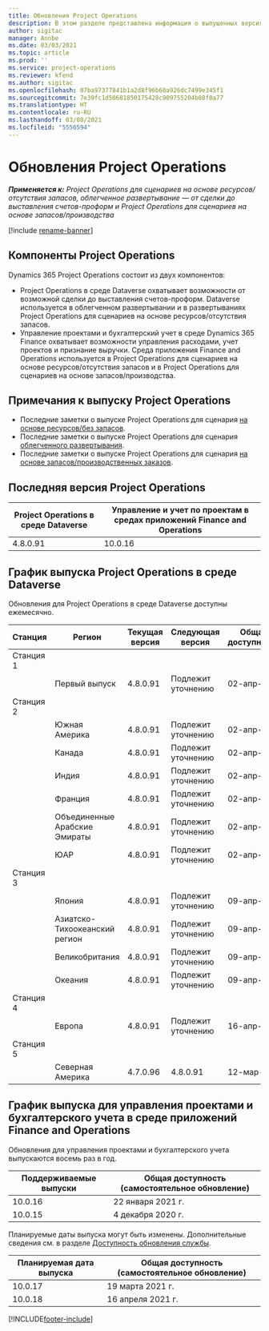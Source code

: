 ```yaml
---
title: Обновления Project Operations
description: В этом разделе представлена информация о выпущенных версиях Dynamics 365 Project Operations.
author: sigitac
manager: Annbe
ms.date: 03/03/2021
ms.topic: article
ms.prod: ''
ms.service: project-operations
ms.reviewer: kfend
ms.author: sigitac
ms.openlocfilehash: 07ba97377841b1a2d8f96b60a926dc7499e345f1
ms.sourcegitcommit: 7e39fc1d50681850175428c909755204b08f0a77
ms.translationtype: HT
ms.contentlocale: ru-RU
ms.lasthandoff: 03/08/2021
ms.locfileid: "5556594"
---
```

# <a name="project-operations-updates"></a>Обновления Project Operations

_**Применяется к:** Project Operations для сценариев на основе ресурсов/отсутствия запасов, облегченное развертывание — от сделки до выставления счетов-проформ и Project Operations для сценариев на основе запасов/производства_

[!include [rename-banner](~/includes/cc-data-platform-banner.md)]

## <a name="project-operations-components"></a>Компоненты Project Operations

Dynamics 365 Project Operations состоит из двух компонентов:

- Project Operations в среде Dataverse охватывает возможности от возможной сделки до выставления счетов-проформ. Dataverse используется в облегченном развертывании и в развертываниях Project Operations для сценариев на основе ресурсов/отсутствия запасов.
- Управление проектами и бухгалтерский учет в среде Dynamics 365 Finance охватывает возможности управления расходами, учет проектов и признание выручки. Среда приложения Finance and Operations используется в Project Operations для сценариев на основе ресурсов/отсутствия запасов и в Project Operations для сценариев на основе запасов/производства.

## <a name="project-operations-release-notes"></a>Примечания к выпуску Project Operations
- Последние заметки о выпуске Project Operations для сценария [на основе ресурсов/без запасов](whats-new-mar-2021-resource-based.md).
- Последние заметки о выпуске Project Operations для сценария [облегченного развертывания](../pro/whats-new/whats-new-mar-2021-lite.md).
- Последние заметки о выпуске Project Operations для сценария [на основе запасов/производственных заказов](../prod-pma/whats-new/whats-new-jan-2021-stocked.md).

## <a name="project-operations-latest-version"></a>Последняя версия Project Operations

| Project Operations в среде Dataverse | Управление и учет по проектам в средах приложений Finance and Operations |
| --- | --- |
| 4.8.0.91 | 10.0.16 |

## <a name="release-schedule-for-project-operations-on-dataverse-environment"></a>График выпуска Project Operations в среде Dataverse

Обновления для Project Operations в среде Dataverse доступны ежемесячно. 

| Станция   | Регион        | Текущая версия | Следующая версия | Общая доступность |
|-----------|---------------|-----------------|--------------|---------------------|
| Станция 1 |   &nbsp;      |    &nbsp;       | &nbsp;       |      &nbsp;         |
|   &nbsp;  | Первый выпуск |  4.8.0.91       | Подлежит уточнению     | 02-апр-21           |
| Станция 2 |   &nbsp;      |    &nbsp;       | &nbsp;       |      &nbsp;         |
|   &nbsp;  | Южная Америка |  4.8.0.91       | Подлежит уточнению     | 02-апр-21           |
|    &nbsp; | Канада        |  4.8.0.91       | Подлежит уточнению     | 02-апр-21           |
|   &nbsp;  | Индия         |  4.8.0.91       | Подлежит уточнению     | 02-апр-21           |
|   &nbsp;  | Франция         |  4.8.0.91       | Подлежит уточнению     | 02-апр-21           |
|   &nbsp;  | Объединенные Арабские Эмираты         |  4.8.0.91       | Подлежит уточнению     | 02-апр-21           |
|   &nbsp;  | ЮАР         |  4.8.0.91       | Подлежит уточнению     | 02-апр-21           |
| Станция 3  |      &nbsp;   |     &nbsp;      |     &nbsp;   |      &nbsp;         |
|   &nbsp;  | Япония         |  4.8.0.91       | Подлежит уточнению     | 09-апр-21           |
|   &nbsp;  | Азиатско-Тихоокеанский регион  |  4.8.0.91       | Подлежит уточнению     | 09-апр-21           |
|   &nbsp;  | Великобритания |  4.8.0.91       | Подлежит уточнению     | 09-апр-21           |
|   &nbsp;  | Океания       |  4.8.0.91       | Подлежит уточнению     | 09-апр-21           |
| Станция 4 |     &nbsp;    |     &nbsp;      |     &nbsp;   |      &nbsp;         |
|   &nbsp;  | Европа        |  4.8.0.91       | Подлежит уточнению     | 16-апр-21           |
| Станция 5 |     &nbsp;    |     &nbsp;      |     &nbsp;   |      &nbsp;         |
|   &nbsp;  | Северная Америка |  4.7.0.96       | 4.8.0.91     | 12-мар-21           |

## <a name="release-schedule-for-project-management-and-accounting-in-the-finance-and-operations-apps-environment"></a>График выпуска для управления проектами и бухгалтерского учета в среде приложений Finance and Operations

Обновления для управления проектами и бухгалтерского учета выпускаются восемь раз в год.

| Поддерживаемые выпуски | Общая доступность (самостоятельное обновление) |
| --- | --- |
| 10.0.16 | 22 января 2021 г. |
| 10.0.15 | 4 декабря 2020 г. |


Планируемые даты выпуска могут быть изменены. Дополнительные сведения см. в разделе [Доступность обновления службы](https://docs.microsoft.com/dynamics365/fin-ops-core/fin-ops/get-started/public-preview-releases?toc=/dynamics365/finance/toc.json).

| Планируемая дата выпуска | Общая доступность (самостоятельное обновление) |
| --- | --- |
| 10.0.17 | 19 марта 2021 г. |
| 10.0.18 | 16 апреля 2021 г. |


[!INCLUDE[footer-include](../includes/footer-banner.md)]

